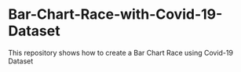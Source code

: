 # Bar-Chart-Race-with-Covid-19-Dataset
This repository shows how to create a Bar Chart Race using Covid-19 Dataset

